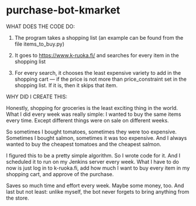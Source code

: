 # purchase-bot-kmarket

WHAT DOES THE CODE DO:

1. The program takes a shopping list (an example can be found from the file items_to_buy.py)

2. It goes to https://www.k-ruoka.fi/ and searches for every item in the shopping list

3. For every search, it chooses the least expensive variety to add in the shopping cart —
if the price is not more than price_constraint set in the shopping list. If it is, then it
skips that item.

WHY DID I CREATE THIS:

Honestly, shopping for groceries is the least exciting thing in the world. What I did every week was 
really simple: I wanted to buy the same items every time. Except different things were on sale on
different weeks. 

So sometimes I bought tomatoes, sometimes they were too expensive. Sometimes I bought salmon, sometimes 
it was too expensive. And I always wanted to buy the cheapest tomatoes and the cheapest salmon. 

I figured this to be a pretty simple algorithm. So I wrote code for it. And I scheduled it to run on my 
Jenkins server every week. What I have to do now is just log in to k-ruoka.fi, add how much I want to 
buy every item in my shopping cart, and approve of the purchase.

Saves so much time and effort every week. Maybe some money, too. And last but not least: unlike myself,
the bot never forgets to bring anything from the store.
